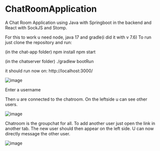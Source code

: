 # ChatRoomApplication

A Chat Room Application using Java with Springboot in the backend and React with SockJS and Stomp.

For this to work u need node, java 17 and gradle(i did it with v 7.6) 
To run just clone the repository and run:

(in the chat-app folder)
npm install
npm start 

(in the chatserver folder)
./gradlew bootRun

it should run now on: http://localhost:3000/

![image](https://user-images.githubusercontent.com/86251888/227200119-c483dfea-2706-4927-95f4-67bae8c967d1.png)

Enter a username

Then u are connected to the chatroom. On the leftside u can see other users. 

![image](https://user-images.githubusercontent.com/86251888/228527134-cd1ca935-82ef-441f-a123-92a109578986.png)

Chatroom is the groupchat for all. To add another user just open the link in another tab. The new user should then appear on the left side. U can now directly message the other user.

![image](https://user-images.githubusercontent.com/86251888/228527269-f408183d-a1b7-4ea7-b0e9-169976bb07ff.png)


